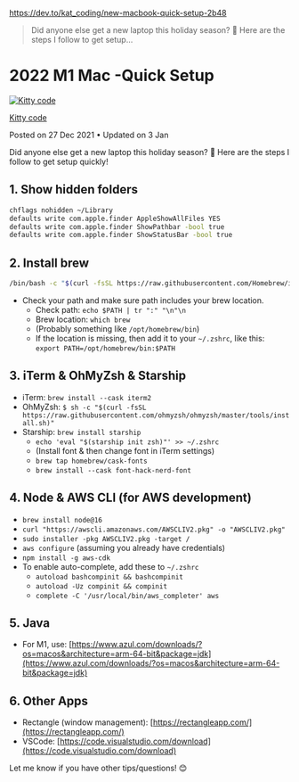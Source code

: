 https://dev.to/kat_coding/new-macbook-quick-setup-2b48

> Did anyone else get a new laptop this holiday season? 👀 Here are the steps I follow to get setup...

# 2022 M1 Mac -Quick Setup
[![Kitty code](https://res.cloudinary.com/practicaldev/image/fetch/s--xwT-TGU2--/c_fill,f_auto,fl_progressive,h_50,q_auto,w_50/https://dev-to-uploads.s3.amazonaws.com/uploads/user/profile_image/781068/8554abad-59fc-4279-aa7c-fa434c5ce0e3.jpg)](https://dev.to/kat_coding)

[Kitty code](https://dev.to/kat_coding)

Posted on 27 Dec 2021 • Updated on 3 Jan

Did anyone else get a new laptop this holiday season? 👀
Here are the steps I follow to get setup quickly!

[](https://dev.to/kat_coding/new-macbook-quick-setup-2b48#1-show-hidden-folders)1\. Show hidden folders
-------------------------------------------------------------------------------------------------------

```bash
chflags nohidden ~/Library
defaults write com.apple.finder AppleShowAllFiles YES
defaults write com.apple.finder ShowPathbar -bool true
defaults write com.apple.finder ShowStatusBar -bool true
```

[](https://dev.to/kat_coding/new-macbook-quick-setup-2b48#2-install-brew)2\. Install brew
-----------------------------------------------------------------------------------------

```bash
/bin/bash -c "$(curl -fsSL https://raw.githubusercontent.com/Homebrew/install/HEAD/install.sh)"
```

*   Check your path and make sure path includes your brew location.
    *   Check path: `echo $PATH | tr ":" "\n"\n`
    *   Brew location: `which brew`
    *   (Probably something like `/opt/homebrew/bin`)
    *   If the location is missing, then add it to your `~/.zshrc`, like this: `export PATH=/opt/homebrew/bin:$PATH`

[](https://dev.to/kat_coding/new-macbook-quick-setup-2b48#3-iterm-amp-ohmyzsh-amp-starship)3\. iTerm & OhMyZsh & Starship
-------------------------------------------------------------------------------------------------------------------------

*   iTerm: `brew install --cask iterm2`
*   OhMyZsh: `$ sh -c "$(curl -fsSL https://raw.githubusercontent.com/ohmyzsh/ohmyzsh/master/tools/install.sh)"`
*   Starship: `brew install starship`
    *   `echo 'eval "$(starship init zsh)"' >> ~/.zshrc`
    *   (Install font & then change font in iTerm settings)
    *   `brew tap homebrew/cask-fonts`
    *   `brew install --cask font-hack-nerd-font`

[](https://dev.to/kat_coding/new-macbook-quick-setup-2b48#4-node-amp-aws-cli-for-aws-development)4\. Node & AWS CLI (for AWS development)
-----------------------------------------------------------------------------------------------------------------------------------------

*   `brew install node@16`
*   `curl "https://awscli.amazonaws.com/AWSCLIV2.pkg" -o "AWSCLIV2.pkg"`
*   `sudo installer -pkg AWSCLIV2.pkg -target /`
*   `aws configure` (assuming you already have credentials)
*   `npm install -g aws-cdk`
*   To enable auto-complete, add these to `~/.zshrc`
    *   `autoload bashcompinit && bashcompinit`
    *   `autoload -Uz compinit && compinit`
    *   `complete -C '/usr/local/bin/aws_completer' aws`

[](https://dev.to/kat_coding/new-macbook-quick-setup-2b48#5-java)5\. Java
-------------------------------------------------------------------------

*   For M1, use: [https://www.azul.com/downloads/?os=macos&architecture=arm-64-bit&package=jdk](https://www.azul.com/downloads/?os=macos&architecture=arm-64-bit&package=jdk)

[](https://dev.to/kat_coding/new-macbook-quick-setup-2b48#6-other-apps)6\. Other Apps
-------------------------------------------------------------------------------------

*   Rectangle (window management): [https://rectangleapp.com/](https://rectangleapp.com/)
*   VSCode: [https://code.visualstudio.com/download](https://code.visualstudio.com/download)

Let me know if you have other tips/questions! 😊
